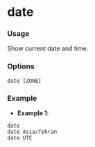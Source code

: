# date

### Usage
Show current date and time.

### Options
```
date [ZONE]
```

### Example
- **Example 1**:
```
date
date Asia/Tehran
date UTC
```